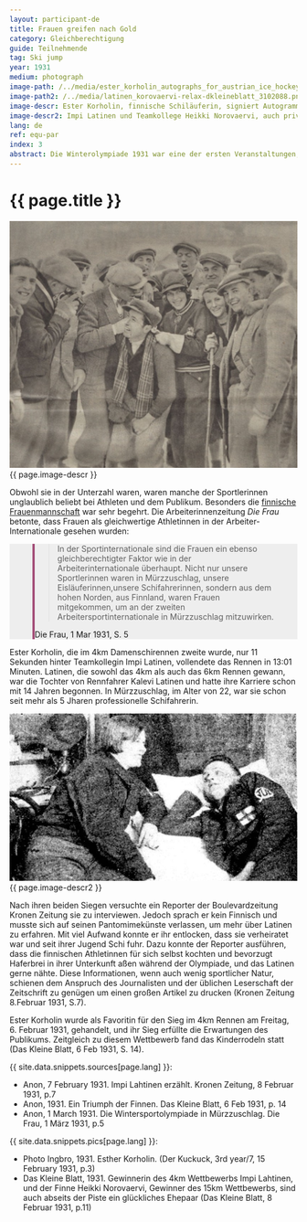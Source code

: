 ```yaml
---
layout: participant-de
title: Frauen greifen nach Gold
category: Gleichberechtigung
guide: Teilnehmende
tag: Ski jump
year: 1931
medium: photograph
image-path: /../media/ester_korholin_autographs_for_austrian_ice_hockey.png
image-path2: /../media/latinen_korovaervi-relax-dkleineblatt_3102088.png
image-descr: Ester Korholin, finnische Schiläuferin, signiert Autogramme für das österreichische Eishockeyteam
image-descr2: Impi Latinen und Teamkollege Heikki Norovaervi, auch privat verheiratet, erholen sich in ihren Zimmern in Mürzzuschlag.
lang: de
ref: equ-par
index: 3
abstract: Die Winterolympiade 1931 war eine der ersten Veranstaltungen, wo Frauen teilnehmen konnte. Einige Sportlerinnen waren sehr beliebt und die Medien hatten großes Interesse an ihnen.
---
```

<div class="infotext">
    <h1  id="title">{{ page.title }}</h1>
    <div class="grid-item" id="exhibit-image"><img src="/../media/ester_korholin_autographs_for_austrian_ice_hockey.png" class="img-fluid" alt="{{ page.image-descr }}">{{ page.image-descr }}</div>
    <p>Obwohl sie in der Unterzahl waren, waren manche der Sportlerinnen unglaublich beliebt bei Athleten und dem Publikum. Besonders die <a href="#" class="link-info" data-toggle="tooltip" title="Impi Lahtinen, Ester Korholin, Alise Suvanta">finnische Frauenmannschaft</a> war sehr begehrt. Die Arbeiterinnenzeitung <i>Die Frau</i> betonte, dass Frauen als gleichwertige Athletinnen in der Arbeiter-Internationale gesehen wurden:</p>
      <!--quote taken from: https://mdbootstrap.com/docs/standard/extended/quotes/-->
  <section class="vh-50" style="background-color: #eee;">
    <div class="container py-sm-5 h-50">
      <div class="row d-flex align-items-center h-20">
        <div class="col col-md-9 mb-3 mb-md-1" id="style3">
          <figure class="bg-white p-3 rounded" style="border-left: .25rem solid #a34e78;">
            <blockquote class="blockquote pb-2">
              <p class="inlinequote">
              In der Sportinternationale sind die Frauen ein ebenso gleichberechtigter Faktor wie in der Arbeiterinternationale überhaupt. Nicht nur unsere Sportlerinnen waren in Mürzzuschlag, unsere Eisläuferinnen,unsere Schifahrerinnen, sondern aus dem hohen Norden, aus Finnland, waren Frauen mitgekommen, um an der zweiten Arbeitersportinternationale in Mürzzuschlag mitzuwirken.
              </p>
            </blockquote>
            <figcaption class="blockquote-footer mb-0 font-italic">
            <span class="quote">Die Frau</span>, 1 Mar 1931, S. 5
           </figcaption>
          </figure>
        </div>
      </div>
    </div>
  </section>
    <p>Ester Korholin, die im 4km Damenschirennen zweite wurde, nur 11 Sekunden hinter Teamkollegin Impi Latinen, vollendete das Rennen in 13:01 Minuten. Latinen, die sowohl das 4km als auch das 6km Rennen gewann, war die Tochter von Rennfahrer Kalevi Latinen und hatte ihre Karriere schon mit 14 Jahren begonnen. In Mürzzuschlag, im Alter von 22, war sie schon seit mehr als 5 Jharen professionelle Schifahrerin.</p>
    <div class="grid-item" id="exhibit-image"><img src="/../media/latinen_korovaervi-relax-dkleineblatt_310208.png" class="img-fluid" alt="{{ page.image-descr2 }}">{{ page.image-descr2 }}</div>
    <p>Nach ihren beiden Siegen versuchte ein Reporter der Boulevardzeitung <span class="quote">Kronen Zeitung</span> sie zu interviewen. Jedoch sprach er kein Finnisch und musste sich auf seinen Pantomimekünste verlassen, um mehr über Latinen zu erfahren. Mit viel Aufwand konnte er ihr entlocken, dass sie verheiratet war und seit ihrer Jugend Schi fuhr. Dazu konnte der Reporter ausführen, dass die finnischen Athletinnen für sich selbst kochten und bevorzugt Haferbrei in ihrer Unterkunft aßen während der Olympiade, und das Latinen gerne nähte. Diese Informationen, wenn auch wenig sportlicher Natur, schienen dem Anspruch des Journalisten und der üblichen Leserschaft der Zeitschrift zu genügen um einen großen Artikel zu drucken (Kronen Zeitung 8.Februar 1931, S.7).</p>
    <p>Ester Korholin wurde als Favoritin für den Sieg im 4km Rennen am Freitag, 6. Februar 1931, gehandelt, und ihr Sieg erfüllte die Erwartungen des Publikums. Zeitgleich zu diesem Wettbewerb fand das Kinderrodeln statt (Das Kleine Blatt, 6 Feb 1931, S. 14).</p>
    <div class="resources">
        <div class="resource-title">{{ site.data.snippets.sources[page.lang] }}:</div>
            <ul>
                <li>Anon, 7 February 1931. Impi Lahtinen erzählt. <span id="source">Kronen Zeitung</span>, 8 Februar 1931, p.7</li>
                <li>Anon, 1931. Ein Triumph der Finnen. <span id="source">Das Kleine Blatt</span>, 6 Feb 1931, p. 14</li>
                <li>Anon, 1 March 1931. Die Wintersportolympiade in Mürzzuschlag. <span id="source">Die Frau</span>, 1 März 1931, p.5</li>
            </ul>
        <div class="resource-title">{{ site.data.snippets.pics[page.lang] }}:</div>
            <ul>
                <li>Photo Ingbro, 1931. Esther Korholin. (<span id="source">Der Kuckuck</span>, 3rd year/7, 15 February 1931, p.3)</li>
                <li>Das Kleine Blatt, 1931. Gewinnerin des 4km Wettbewerbs Impi Lahtinen, und der Finne Heikki Norovaervi, Gewinner des 15km Wettbewerbs, sind auch abseits der Piste ein glückliches Ehepaar (<span id="source">Das Kleine Blatt</span>, 8 Februar 1931, p.11)</li>
            </ul>
    </div>
</div>